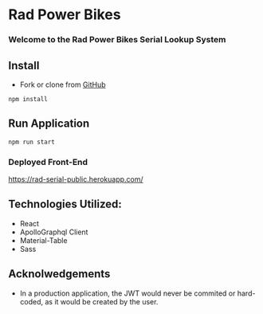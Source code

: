 # Rad Power Bikes

### Welcome to the Rad Power Bikes Serial Lookup System

## Install

- Fork or clone from [GitHub](https://github.com/Kparine/rad-serial-public)

```
npm install
```

## Run Application

```
npm run start
```

### Deployed Front-End
https://rad-serial-public.herokuapp.com/

## Technologies Utilized:

- React
- ApolloGraphql Client
- Material-Table
- Sass


## Acknolwedgements

- In a production application, the JWT would never be commited or hard-coded, as it would be created by the user. 